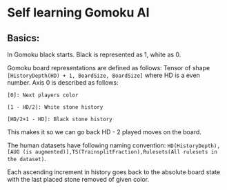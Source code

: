 # Self learning Gomoku AI

## Basics:
In Gomoku black starts.
Black is represented as 1, white as 0.

Gomoku board representations are defined as follows:
Tensor of shape `[HistoryDepth(HD) + 1, BoardSize, BoardSize]` where HD is a even number. Axis 0 is described as follows:

`[0]: Next players color`

`[1 - HD/2]: White stone history`

`[HD/2+1 - HD]: Black stone history`

This makes it so we can go back HD - 2 played moves on the board.


The human datasets have following naming convention: `HD(HistoryDepth),[AUG (is augmented)],TS(TrainsplitFraction),Rulesets(All rulesets in the dataset)`.

Each ascending increment in history goes back to the absolute board state with the last placed stone removed of given color.